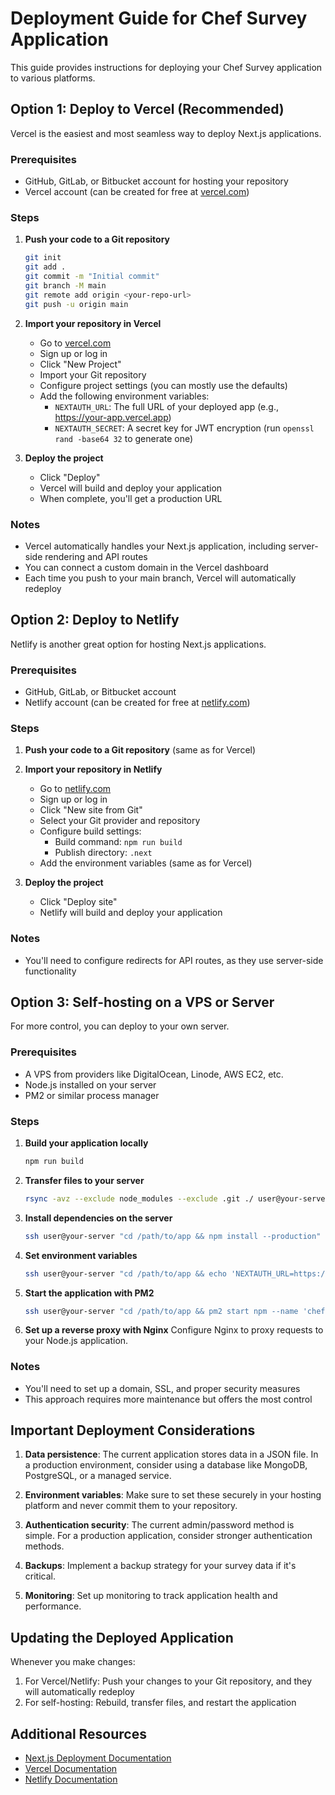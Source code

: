 # Deployment Guide for Chef Survey Application

This guide provides instructions for deploying your Chef Survey application to various platforms.

## Option 1: Deploy to Vercel (Recommended)

Vercel is the easiest and most seamless way to deploy Next.js applications.

### Prerequisites
- GitHub, GitLab, or Bitbucket account for hosting your repository
- Vercel account (can be created for free at [vercel.com](https://vercel.com))

### Steps

1. **Push your code to a Git repository**
   ```bash
   git init
   git add .
   git commit -m "Initial commit"
   git branch -M main
   git remote add origin <your-repo-url>
   git push -u origin main
   ```

2. **Import your repository in Vercel**
   - Go to [vercel.com](https://vercel.com)
   - Sign up or log in
   - Click "New Project"
   - Import your Git repository
   - Configure project settings (you can mostly use the defaults)
   - Add the following environment variables:
     - `NEXTAUTH_URL`: The full URL of your deployed app (e.g., https://your-app.vercel.app)
     - `NEXTAUTH_SECRET`: A secret key for JWT encryption (run `openssl rand -base64 32` to generate one)

3. **Deploy the project**
   - Click "Deploy"
   - Vercel will build and deploy your application
   - When complete, you'll get a production URL

### Notes
- Vercel automatically handles your Next.js application, including server-side rendering and API routes
- You can connect a custom domain in the Vercel dashboard
- Each time you push to your main branch, Vercel will automatically redeploy

## Option 2: Deploy to Netlify

Netlify is another great option for hosting Next.js applications.

### Prerequisites
- GitHub, GitLab, or Bitbucket account
- Netlify account (can be created for free at [netlify.com](https://netlify.com))

### Steps

1. **Push your code to a Git repository** (same as for Vercel)

2. **Import your repository in Netlify**
   - Go to [netlify.com](https://netlify.com)
   - Sign up or log in
   - Click "New site from Git"
   - Select your Git provider and repository
   - Configure build settings:
     - Build command: `npm run build`
     - Publish directory: `.next`
   - Add the environment variables (same as for Vercel)

3. **Deploy the project**
   - Click "Deploy site"
   - Netlify will build and deploy your application

### Notes
- You'll need to configure redirects for API routes, as they use server-side functionality

## Option 3: Self-hosting on a VPS or Server

For more control, you can deploy to your own server.

### Prerequisites
- A VPS from providers like DigitalOcean, Linode, AWS EC2, etc.
- Node.js installed on your server
- PM2 or similar process manager

### Steps

1. **Build your application locally**
   ```bash
   npm run build
   ```

2. **Transfer files to your server**
   ```bash
   rsync -avz --exclude node_modules --exclude .git ./ user@your-server:/path/to/app
   ```

3. **Install dependencies on the server**
   ```bash
   ssh user@your-server "cd /path/to/app && npm install --production"
   ```

4. **Set environment variables**
   ```bash
   ssh user@your-server "cd /path/to/app && echo 'NEXTAUTH_URL=https://yourdomain.com' >> .env.local && echo 'NEXTAUTH_SECRET=your-secret' >> .env.local"
   ```

5. **Start the application with PM2**
   ```bash
   ssh user@your-server "cd /path/to/app && pm2 start npm --name 'chef-survey' -- start"
   ```

6. **Set up a reverse proxy with Nginx**
   Configure Nginx to proxy requests to your Node.js application.

### Notes
- You'll need to set up a domain, SSL, and proper security measures
- This approach requires more maintenance but offers the most control

## Important Deployment Considerations

1. **Data persistence**: The current application stores data in a JSON file. In a production environment, consider using a database like MongoDB, PostgreSQL, or a managed service.

2. **Environment variables**: Make sure to set these securely in your hosting platform and never commit them to your repository.

3. **Authentication security**: The current admin/password method is simple. For a production application, consider stronger authentication methods.

4. **Backups**: Implement a backup strategy for your survey data if it's critical.

5. **Monitoring**: Set up monitoring to track application health and performance.

## Updating the Deployed Application

Whenever you make changes:

1. For Vercel/Netlify: Push your changes to your Git repository, and they will automatically redeploy
2. For self-hosting: Rebuild, transfer files, and restart the application

## Additional Resources

- [Next.js Deployment Documentation](https://nextjs.org/docs/deployment)
- [Vercel Documentation](https://vercel.com/docs)
- [Netlify Documentation](https://docs.netlify.com/)